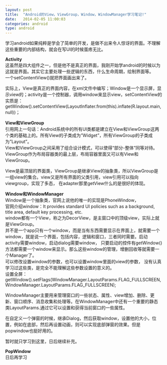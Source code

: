 ```yaml
---
layout: post
title:  "Android的View，ViewGroup，Window，WindowManager学习笔记!"
date:   2014-02-05 11:00:03
categories: android
type: android
---
```


学习android如果纯粹是学会了简单的开发，是做不出来令人惊讶的界面。不理解这些重要的内部结构，就会在写UI的时候蛋疼无比。

**Activity**  
这虽然是四大组件之一，但是他不是真正的界面，我刚开始学android的时候以为这就是界面。其实它主要处理一些逻辑的东西，什么生命周期，绘制界面等。  
一个setContentView()就把界面画出来了。

实际上，View是真正的界面内容，在xml文件中编写；Window是一个显示屏，显示view的；activity是一个控制器，调用window来显示view，setContentView的实质是：  
getWindow().setContentView(LayoutInflater.from(this).inflate(R.layout.main, null))；

**View和ViewGroup**  
引用网上一句话：Android系统中的所有UI类都是建立在View和ViewGroup这两个类的基础上的。所有View的子类成为”Widget”，所有ViewGroup的子类成为”Layout”。  
View和ViewGroup之间采用了组合设计模式，可以使得“部分-整体”同等对待。ViewGroup作为布局容器类的最上层，布局容器里面又可以有View和ViewGroup。

View是最顶层的界面类，ViewGroup是继承View的抽象类，所以ViewGroup是一组view的集合。view又是所有界面的父类引用，view引用可以指向viewgroup，实现了多态，
在adapter那里getView什么的是很好的体现。

**Window和WindowManager**  
Window是一个抽象类，官网上说他的唯一的实现是PhoneWindow，  
官网介绍window：It provides standard UI policies such as a background, title area, default key processing, etc.  
window都有一个View，称之为DecorView，是主窗口中的顶级view，实际上就是ViewGroup。  
并不是一个app只有一个window，而是当有东西需要显示在界面上，就需要一个window，就是说一个界面，包括内容，逻辑和窗口，三者同时需要。启动activity需要window，启动dialog需要window，
只要启动的控件有getWindow()方法都需要一个window来显示。那么这些window的管理，增删回收等就需要一个Manager了。  
可以修改设置window的参数，也可以设置window里面的view的参数，  没有认真学习过这些类，是完全不能理解这些参数设置的意义的。  
设置全屏：  
getWindow().setFlags(WindowManager.LayoutParams.FLAG_FULLSCREEN, WindowManager.LayoutParams.FLAG_FULLSCREEN);

WindowManager主要用来管理窗口的一些状态、属性、view增加、删除、更新、窗口顺序、消息收集和处理等。在WindowManager中还有一个重要的静态类LayoutParams.通过它可以设置和获得当前窗口的一些属性。

在自定义一个弹窗的时候，继承Dialog，然后获取window，设置他的大小，位置，例如在底部，然后再设置动画，则可以实现底部弹窗的效果。但是popwindow也挺好用的。

暂时就只学习到这里，日后继续补充。

**PopWindow**  
日后再学习